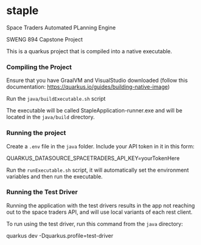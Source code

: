 # staple
Space Traders Automated PLanning Engine

SWENG 894 Capstone Project

This is a quarkus project that is compiled into a native executable.

### Compiling the Project

Ensure that you have GraalVM and VisualStudio downloaded (follow this documentation: https://quarkus.io/guides/building-native-image)

Run the `java/buildExecutable.sh` script

The executable will be called StapleApplication-runner.exe and will be located in the `java/build` directory.

### Running the project

Create a `.env` file in the `java` folder. Include your API token in it in this form:

QUARKUS_DATASOURCE_SPACETRADERS_API_KEY=yourTokenHere

Run the `runExecutable.sh` script, it will automatically set the environment variables and then run the executable.

### Running the Test Driver

Running the application with the test drivers results in the app not reaching out to the space traders API, and will use local variants of each rest client.

To run using the test driver, run this command from the `java` directory:

quarkus dev -Dquarkus.profile=test-driver
